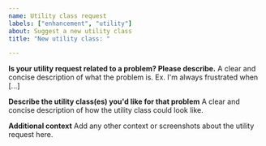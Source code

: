 ```yaml
---
name: Utility class request
labels: ["enhancement", "utility"]
about: Suggest a new utility class
title: "New utility class: "

---
```


**Is your utility request related to a problem? Please describe.**
A clear and concise description of what the problem is. Ex. I'm always frustrated when [...]

**Describe the utility class(es) you'd like for that problem**
A clear and concise description of how the utility class could look like.

**Additional context**
Add any other context or screenshots about the utility request here.
